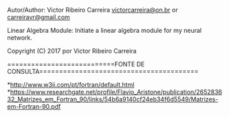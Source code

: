 Autor/Author: Victor Ribeiro Carreira victorcarreira@on.br or carreiravr@gmail.com

Linear Algebra Module: Initiate a linear algebra module for my neural network.

Copyright (C) 2017 por Victor Ribeiro Carreira

===========================FONTE DE CONSULTA========================================
                                                                             									
*http://www.w3ii.com/pt/fortran/default.html
*https://www.researchgate.net/profile/Flavio_Aristone/publication/265283632_Matrizes_em_Fortran_90/links/54b6a9140cf24eb34f6d5549/Matrizes-em-Fortran-90.pdf 


